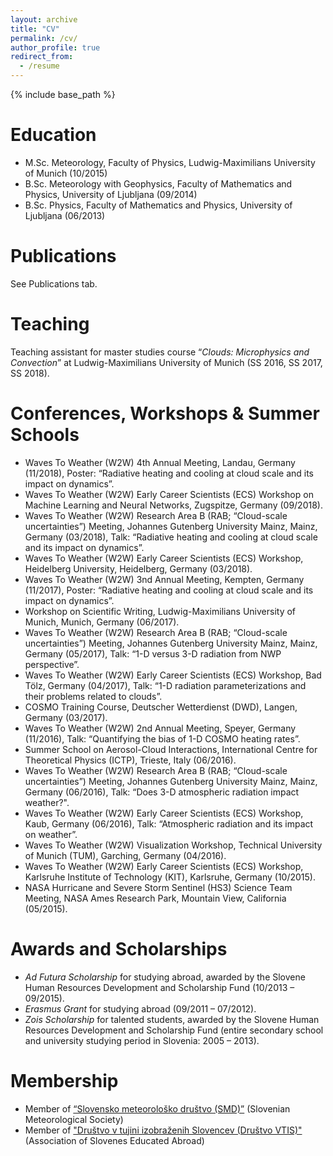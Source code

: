 ```yaml
---
layout: archive
title: "CV"
permalink: /cv/
author_profile: true
redirect_from:
  - /resume
---
```


{% include base_path %}


Education
======
* M.Sc. Meteorology, Faculty of Physics, Ludwig-Maximilians University of Munich (10/2015)
* B.Sc. Meteorology with Geophysics, Faculty of Mathematics and Physics, University of Ljubljana (09/2014)
* B.Sc. Physics, Faculty of Mathematics and Physics, University of Ljubljana (06/2013)

Publications
======
  See Publications tab.
  
Teaching
======
Teaching assistant for master studies course “*Clouds: Microphysics and Convection*” at Ludwig-Maximilians University of Munich (SS 2016, SS 2017, SS 2018).
  
Conferences, Workshops & Summer Schools
======
* Waves To Weather (W2W) 4th Annual Meeting, Landau, Germany (11/2018), Poster: “Radiative heating and cooling at cloud scale and its impact on dynamics”.
* Waves To Weather (W2W) Early Career Scientists (ECS) Workshop on Machine Learning and Neural Networks, Zugspitze, Germany (09/2018).
* Waves To Weather (W2W) Research Area B (RAB; “Cloud-scale uncertainties”) Meeting, Johannes Gutenberg University Mainz, Mainz, Germany (03/2018), Talk: “Radiative heating and cooling at cloud scale and its impact on dynamics”.
* Waves To Weather (W2W) Early Career Scientists (ECS) Workshop, Heidelberg University, Heidelberg, Germany (03/2018).
* Waves To Weather (W2W) 3nd Annual Meeting, Kempten, Germany (11/2017), Poster: “Radiative heating and cooling at cloud scale and its impact on dynamics”.
* Workshop on Scientific Writing, Ludwig-Maximilians University of Munich, Munich, Germany (06/2017).
* Waves To Weather (W2W) Research Area B (RAB; “Cloud-scale uncertainties”) Meeting, Johannes Gutenberg University Mainz, Mainz, Germany (05/2017), Talk: “1-D versus 3-D radiation from NWP perspective”.
* Waves To Weather (W2W) Early Career Scientists (ECS) Workshop, Bad Tölz, Germany (04/2017), Talk: “1-D radiation parameterizations and their problems related to clouds”.
* COSMO Training Course, Deutscher Wetterdienst (DWD), Langen, Germany (03/2017).
* Waves To Weather (W2W) 2nd Annual Meeting, Speyer, Germany (11/2016), Talk: “Quantifying the bias of 1-D COSMO heating rates”.
* Summer School on Aerosol-Cloud Interactions, International Centre for Theoretical Physics (ICTP), Trieste, Italy (06/2016).
* Waves To Weather (W2W) Research Area B (RAB; “Cloud-scale uncertainties”) Meeting, Johannes Gutenberg University Mainz, Mainz, Germany (06/2016), Talk: “Does 3-D atmospheric radiation impact weather?".
* Waves To Weather (W2W) Early Career Scientists (ECS) Workshop, Kaub, Germany (06/2016), Talk: “Atmospheric radiation and its impact on weather”.
* Waves To Weather (W2W) Visualization Workshop, Technical University of Munich (TUM), Garching, Germany (04/2016).
* Waves To Weather (W2W) Early Career Scientists (ECS) Workshop, Karlsruhe Institute of Technology (KIT), Karlsruhe, Germany (10/2015).
* NASA Hurricane and Severe Storm Sentinel (HS3) Science Team Meeting, NASA Ames Research Park, Mountain View, California (05/2015).

Awards and Scholarships
======
* *Ad Futura Scholarship* for studying abroad, awarded by the Slovene Human Resources Development and Scholarship Fund (10/2013 – 09/2015).
* *Erasmus Grant* for studying abroad (09/2011 – 07/2012).
* *Zois Scholarship* for talented students, awarded by the Slovene Human Resources Development and Scholarship Fund (entire secondary school and university studying period in Slovenia: 2005 – 2013).
  
Membership
======
* Member of [“Slovensko meteorološko društvo (SMD)”](http://www.smd.v-izdelavi.si/domov/) (Slovenian Meteorological Society)
* Member of ["Društvo v tujini izobraženih Slovencev (Društvo VTIS)"](https://www.drustvovtis.si/) (Association of Slovenes Educated Abroad) 
